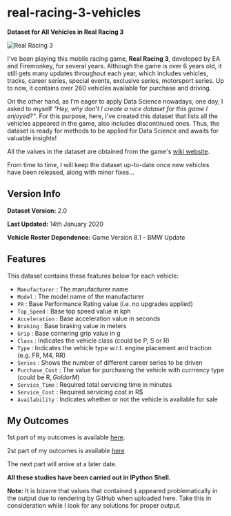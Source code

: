 # real-racing-3-vehicles
**Dataset for All Vehicles in Real Racing 3**

![Real Racing 3](https://i.ibb.co/PtnQjDc/real-racing-3-logo-1.png)

I've been playing this mobile racing game, **Real Racing 3**, developed by EA and Firemonkey, for several years. Although the game is over 6 years old, it still gets many updates throughout each year, which includes vehicles, tracks, career series, special events, exclusive series, motorsport series. Up to now, it contains over 260 vehicles available for purchase and driving.

On the other hand, as I'm eager to apply Data Science nowadays, one day, I asked to myself _"Hey, why don't I create a nice dataset for this game I enjoyed?"_. For this purpose, here, I've created this dataset that lists all the vehicles appeared in the game, also includes discontinued ones. Thus, the dataset is ready for methods to be applied for Data Science and awaits for valuable insights!

All the values in the dataset are obtained from the game's [wiki website](https://rr3.fandom.com/wiki/Main_Page).

From time to time, I will keep the dataset up-to-date once new vehicles have been released, along with minor fixes...

## Version Info

**Dataset Version:** 2.0

**Last Updated:** 14th January 2020

**Vehicle Roster Dependence:** Game Version 8.1 - BMW Update

## Features

This dataset contains these features below for each vehicle:
* `Manufacturer` : The manufacturer name
* `Model` : The model name of the manufacturer
* `PR` : Base Performance Rating value (i.e. no upgrades applied)
* `Top_Speed` : Base top speed value in kph
* `Acceleration` : Base acceleration value in seconds
* `Braking` : Base braking value in meters
* `Grip` : Base cornering grip value in g
* `Class` : Indicates the vehicle class (could be P, S or R)
* `Type` : Indicates the vehicle type w.r.t. engine placement and traction (e.g. FR, M4, RR) 
* `Series` : Shows the number of different career series to be driven
* `Purchase_Cost` : The value for purchasing the vehicle with currrency type (could be R$, Gold or M$)
* `Service_Time` : Required total servicing time in minutes
* `Service_Cost` : Required servicing cost in R$
* `Availability` : Indicates whether or not the vehicle is available for sale

## My Outcomes

1st part of my outcomes is available [here](https://github.com/toUpperCase78/real-racing-3-vehicles/blob/master/RR3_outcome1.ipynb).

2st part of my outcomes is available [here](https://github.com/toUpperCase78/real-racing-3-vehicles/blob/master/RR3_outcome2.ipynb)

The next part will arrive at a later date.

**All these studies have been carried out in IPython Shell.**

**Note:** It is bizarre that values that contained `$` appeared problematically in the output due to rendering by GitHub when uploaded here. Take this in consideration while I look for any solutions for proper output.
